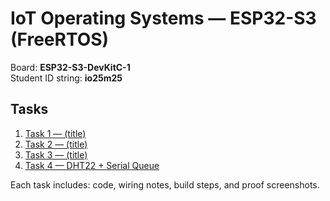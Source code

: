 # IoT Operating Systems — ESP32-S3 (FreeRTOS)

Board: **ESP32-S3-DevKitC-1**  
Student ID string: **io25m25**

## Tasks
1. [Task 1 — (title)](./task1-.../)
2. [Task 2 — (title)](./task2-.../)
3. [Task 3 — (title)](./task3-.../)
4. [Task 4 — DHT22 + Serial Queue](./task4-dht22-serial-queue/)

Each task includes: code, wiring notes, build steps, and proof screenshots.
